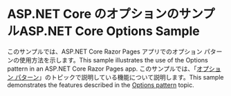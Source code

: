 # <a name="aspnet-core-options-sample"></a><span data-ttu-id="adfdf-101">ASP.NET Core のオプションのサンプル</span><span class="sxs-lookup"><span data-stu-id="adfdf-101">ASP.NET Core Options Sample</span></span>

<span data-ttu-id="adfdf-102">このサンプルでは、ASP.NET Core Razor Pages アプリでのオプション パターンの使用方法を示します。</span><span class="sxs-lookup"><span data-stu-id="adfdf-102">This sample illustrates the use of the Options pattern in an ASP.NET Core Razor Pages app.</span></span> <span data-ttu-id="adfdf-103">このサンプルでは、「[オプション パターン](https://docs.microsoft.com/aspnet/core/fundamentals/configuration/options)」のトピックで説明している機能について説明します。</span><span class="sxs-lookup"><span data-stu-id="adfdf-103">This sample demonstrates the features described in the [Options pattern](https://docs.microsoft.com/aspnet/core/fundamentals/configuration/options) topic.</span></span>
